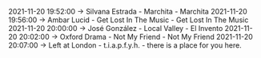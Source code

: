 2021-11-20 19:52:00 -> Silvana Estrada - Marchita - Marchita
2021-11-20 19:56:00 -> Ambar Lucid - Get Lost In The Music - Get Lost In The Music
2021-11-20 20:00:00 -> José González - Local Valley - El Invento
2021-11-20 20:02:00 -> Oxford Drama - Not My Friend - Not My Friend
2021-11-20 20:07:00 -> Left at London - t.i.a.p.f.y.h. - there is a place for you here.
